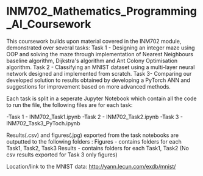 # INM702_Mathematics_Programming_AI_Coursework

This coursework builds upon material covered in the INM702 module, demonstrated over several tasks:
Task 1 - Designing an integer maze using OOP and solving the maze through implementation of Nearest Neighbours baseline algorithm, Dijkstra's algorithm and Ant Colony Optimisation algorithm.
Task 2 - Classifying an MNIST dataset using a multi-layer neural network designed and implemented from scratch.
Task 3- Comparing our developed solution to results obtained by developing a PyTorch ANN and suggestions for improvement based on more advanced methods.

Each task is split in a seperate Jupyter Notebook which contain all the code to run the file, the following files are for each task:

  -Task 1 - INM702_Task1.ipynb
  -Task 2 - INM702_Task2.ipynb
  -Task 3 - INM702_Task3_PyToch.ipynb

Results(.csv) and figures(.jpg) exported from the task notebooks are outputted to the following folders :
Figures - contains folders for each Task1, Task2, Task3
Results - contains folders for each Task1, Task2 (No csv results exported for Task 3 only figures)

Location/link to the MNIST data: http://yann.lecun.com/exdb/mnist/
